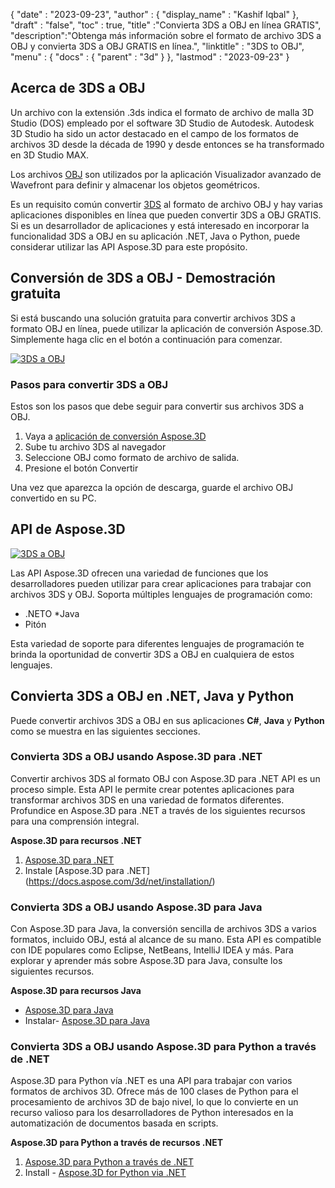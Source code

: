 {
  "date" : "2023-09-23",
  "author" : {
    "display_name" : "Kashif Iqbal"
},
  "draft" : "false",
  "toc" : true,
  "title" :"Convierta 3DS a OBJ en línea GRATIS",
  "description":"Obtenga más información sobre el formato de archivo 3DS a OBJ y convierta 3DS a OBJ GRATIS en línea.",
  "linktitle" : "3DS to OBJ",
  "menu" : {
    "docs" : {
      "parent" : "3d"
}
},
  "lastmod" : "2023-09-23"
}

## Acerca de 3DS a OBJ

Un archivo con la extensión .3ds indica el formato de archivo de malla 3D Studio (DOS) empleado por el software 3D Studio de Autodesk. Autodesk 3D Studio ha sido un actor destacado en el campo de los formatos de archivos 3D desde la década de 1990 y desde entonces se ha transformado en 3D Studio MAX.

Los archivos [OBJ](/es/3d/obj/) son utilizados por la aplicación Visualizador avanzado de Wavefront para definir y almacenar los objetos geométricos.

Es un requisito común convertir [3DS](/es/3d/3ds/) al formato de archivo OBJ y hay varias aplicaciones disponibles en línea que pueden convertir 3DS a OBJ GRATIS. Si es un desarrollador de aplicaciones y está interesado en incorporar la funcionalidad 3DS a OBJ en su aplicación .NET, Java o Python, puede considerar utilizar las API Aspose.3D para este propósito.

## Conversión de 3DS a OBJ - Demostración gratuita

Si está buscando una solución gratuita para convertir archivos 3DS a formato OBJ en línea, puede utilizar la aplicación de conversión Aspose.3D. Simplemente haga clic en el botón a continuación para comenzar.

[![3DS a OBJ](../3ds-to-obj.png)](https://products.aspose.app/3d/conversion/3ds-to-obj)

### Pasos para convertir 3DS a OBJ

Estos son los pasos que debe seguir para convertir sus archivos 3DS a OBJ.

1. Vaya a [aplicación de conversión Aspose.3D](https://products.aspose.app/3d/conversion/3ds-to-obj)
1. Sube tu archivo 3DS al navegador
1. Seleccione OBJ como formato de archivo de salida.
1. Presione el botón Convertir

Una vez que aparezca la opción de descarga, guarde el archivo OBJ convertido en su PC.

## API de Aspose.3D

[![3DS a OBJ](../try-aspose-3d.png)](https://products.aspose.com/3d/)

Las API Aspose.3D ofrecen una variedad de funciones que los desarrolladores pueden utilizar para crear aplicaciones para trabajar con archivos 3DS y OBJ. Soporta múltiples lenguajes de programación como:

* .NETO
*Java
* Pitón

Esta variedad de soporte para diferentes lenguajes de programación te brinda la oportunidad de convertir 3DS a OBJ en cualquiera de estos lenguajes.

## Convierta 3DS a OBJ en .NET, Java y Python

Puede convertir archivos 3DS a OBJ en sus aplicaciones **C#**, **Java** y **Python** como se muestra en las siguientes secciones.

### Convierta 3DS a OBJ usando Aspose.3D para .NET

Convertir archivos 3DS al formato OBJ con Aspose.3D para .NET API es un proceso simple. Esta API le permite crear potentes aplicaciones para transformar archivos 3DS en una variedad de formatos diferentes. Profundice en Aspose.3D para .NET a través de los siguientes recursos para una comprensión integral.

**Aspose.3D para recursos .NET**

1. [Aspose.3D para .NET](https://products.aspose.com/3d/net/)
1. Instale [Aspose.3D para .NET] (https://docs.aspose.com/3d/net/installation/)

### Convierta 3DS a OBJ usando Aspose.3D para Java

Con Aspose.3D para Java, la conversión sencilla de archivos 3DS a varios formatos, incluido OBJ, está al alcance de su mano. Esta API es compatible con IDE populares como Eclipse, NetBeans, IntelliJ IDEA y más. Para explorar y aprender más sobre Aspose.3D para Java, consulte los siguientes recursos.

**Aspose.3D para recursos Java**

* [Aspose.3D para Java](https://products.aspose.com/3d/java/)
* Instalar- [Aspose.3D para Java](https://docs.aspose.com/3d/java/installation/)

### Convierta 3DS a OBJ usando Aspose.3D para Python a través de .NET

Aspose.3D para Python vía .NET es una API para trabajar con varios formatos de archivos 3D. Ofrece más de 100 clases de Python para el procesamiento de archivos 3D de bajo nivel, lo que lo convierte en un recurso valioso para los desarrolladores de Python interesados en la automatización de documentos basada en scripts.

**Aspose.3D para Python a través de recursos .NET**

1. [Aspose.3D para Python a través de .NET](https://products.aspose.com/3d/python-net/)
1. Install - [Aspose.3D for Python via .NET](https://releases.aspose.com/3d/python-net/)
